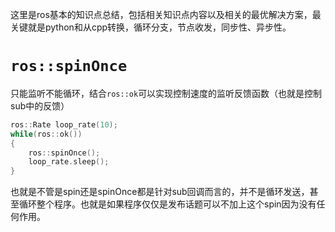 这里是ros基本的知识点总结，包括相关知识点内容以及相关的最优解决方案，最关键就是python和从cpp转换，循环分支，节点收发，同步性、异步性。

# `ros::spinOnce`

只能监听不能循环，结合`ros::ok`可以实现控制速度的监听反馈函数（也就是控制sub中的反馈）

```c++
ros::Rate loop_rate(10);
while(ros::ok())
{
    ros::spinOnce();
    loop_rate.sleep();
}
```

也就是不管是spin还是spinOnce都是针对sub回调而言的，并不是循环发送，甚至循环整个程序。也就是如果程序仅仅是发布话题可以不加上这个spin因为没有任何作用。

